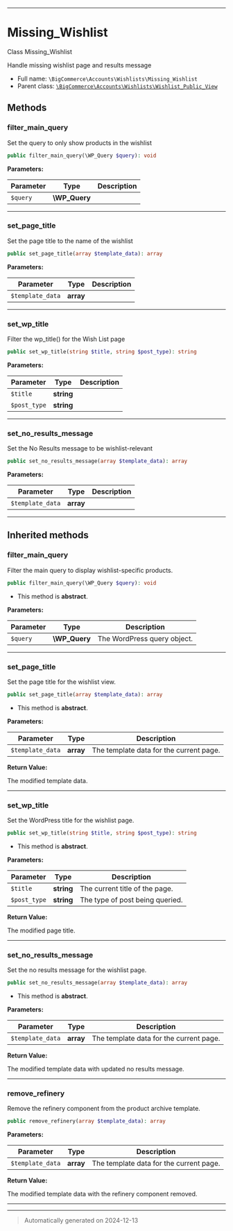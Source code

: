 ***

# Missing_Wishlist

Class Missing_Wishlist

Handle missing wishlist page and results message

* Full name: `\BigCommerce\Accounts\Wishlists\Missing_Wishlist`
* Parent class: [`\BigCommerce\Accounts\Wishlists\Wishlist_Public_View`](./classes/BigCommerce/Accounts/Wishlists/Wishlist_Public_View.md)




## Methods


### filter_main_query

Set the query to only show products in the wishlist

```php
public filter_main_query(\WP_Query $query): void
```








**Parameters:**

| Parameter | Type | Description |
|-----------|------|-------------|
| `$query` | **\WP_Query** |  |





***

### set_page_title

Set the page title to the name of the wishlist

```php
public set_page_title(array $template_data): array
```








**Parameters:**

| Parameter | Type | Description |
|-----------|------|-------------|
| `$template_data` | **array** |  |





***

### set_wp_title

Filter the wp_title() for the Wish List page

```php
public set_wp_title(string $title, string $post_type): string
```








**Parameters:**

| Parameter | Type | Description |
|-----------|------|-------------|
| `$title` | **string** |  |
| `$post_type` | **string** |  |





***

### set_no_results_message

Set the No Results message to be wishlist-relevant

```php
public set_no_results_message(array $template_data): array
```








**Parameters:**

| Parameter | Type | Description |
|-----------|------|-------------|
| `$template_data` | **array** |  |





***


## Inherited methods


### filter_main_query

Filter the main query to display wishlist-specific products.

```php
public filter_main_query(\WP_Query $query): void
```




* This method is **abstract**.



**Parameters:**

| Parameter | Type | Description |
|-----------|------|-------------|
| `$query` | **\WP_Query** | The WordPress query object. |





***

### set_page_title

Set the page title for the wishlist view.

```php
public set_page_title(array $template_data): array
```




* This method is **abstract**.



**Parameters:**

| Parameter | Type | Description |
|-----------|------|-------------|
| `$template_data` | **array** | The template data for the current page. |


**Return Value:**

The modified template data.




***

### set_wp_title

Set the WordPress title for the wishlist page.

```php
public set_wp_title(string $title, string $post_type): string
```




* This method is **abstract**.



**Parameters:**

| Parameter | Type | Description |
|-----------|------|-------------|
| `$title` | **string** | The current title of the page. |
| `$post_type` | **string** | The type of post being queried. |


**Return Value:**

The modified page title.




***

### set_no_results_message

Set the no results message for the wishlist page.

```php
public set_no_results_message(array $template_data): array
```




* This method is **abstract**.



**Parameters:**

| Parameter | Type | Description |
|-----------|------|-------------|
| `$template_data` | **array** | The template data for the current page. |


**Return Value:**

The modified template data with updated no results message.




***

### remove_refinery

Remove the refinery component from the product archive template.

```php
public remove_refinery(array $template_data): array
```








**Parameters:**

| Parameter | Type | Description |
|-----------|------|-------------|
| `$template_data` | **array** | The template data for the current page. |


**Return Value:**

The modified template data with the refinery component removed.




***


***
> Automatically generated on 2024-12-13
